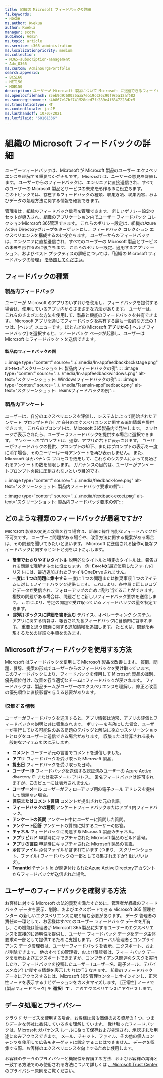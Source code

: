 ```yaml
---
title: 組織の Microsoft フィードバックの詳細
f1.keywords:
- NOCSH
ms.author: Kwekua
author: Kwekua
manager: scotv
audience: Admin
ms.topic: article
ms.service: o365-administration
ms.localizationpriority: medium
ms.collection:
- M365-subscription-management
- Adm_O365
ms.custom: AdminSurgePortfolio
search.appverid:
- BCS160
- MET150
- MOE150
description: ユーザーが Microsoft 製品について Microsoft に送信できるフィードバックについて説明します。
ms.openlocfilehash: 85eb9d9360026aaa7eb19c626c90f985a12af582
ms.sourcegitcommit: d4b867e37bf741528ded7fb289e4f6847228d2c5
ms.translationtype: MT
ms.contentlocale: ja-JP
ms.lasthandoff: 10/06/2021
ms.locfileid: "60161536"
---
```

# <a name="learn-about-microsoft-feedback-for-your-organization"></a>組織の Microsoft フィードバックの詳細

ユーザーフィードバックは、Microsoft が Microsoft 製品のユーザー エクスペリエンスを理解する重要なシグナルです。 Microsoft は、ユーザーの意見を評価します。 ユーザーからのフィードバックは、エンジニアに直接送信され、すべてのユーザーの Microsoft 製品とサービスの未来を形作るのに役立ちます。  
このトピックでは、存在するフィードバックの種類、収集方法、収集内容、およびデータの処理方法に関する情報を確認できます。

管理者は、組織のフィードバック信号を管理できます。 新しいポリシー設定のセットが導入され、組織のアプリケーション内でユーザー フィードバック コレクションMicrosoft 365管理できます。 これらのポリシー設定は、組織のAzure Active Directoryグループをターゲットにし、フィードバック コレクション エクスペリエンスを構成するのに役立ちます。 ユーザーからのフィードバックは、エンジニアに直接送信され、すべてのユーザーの Microsoft 製品とサービスの未来を形作るのに役立ちます。 これらのポリシー設定、適用するアプリケーション、およびベスト プラクティスの詳細については、「組織の Microsoft フィードバックの管理」 [を参照してください](../manage/manage-feedback-ms-org.md)。

## <a name="feedback-types"></a>フィードバックの種類

### <a name="in-product-feedback"></a>製品内フィードバック

ユーザーが Microsoft のアプリのいずれかを使用し、フィードバックを提供する場合は、使用しているアプリ内からさまざまな方法があります。 ユーザーは、これらのさまざまな方法を使用して、製品と機能のフィードバックを共有できます。 Microsoft アプリを通じてフィードバックを共有する最も一般的な方法の 1 つは、[ヘルプ] メニューです。 ほとんどの Microsoft **アプリから [** ヘルプ フィードバック] を選択すると、フィードバック ページが起動し、ユーザーは Microsoft にフィードバック  >  を送信できます。

#### <a name="in-product-feedback-examples"></a>製品内フィードバックの例

:::image type="content" source="../../media/In-appfeedbackbackstage.png" alt-text="スクリーンショット: 製品内フィードバックの例":::
:::image type="content" source="../../media/In-appfeedbackwindows.png" alt-text="スクリーンショット: Windowsフィードバックの例":::
:::image type="content" source="../../media/TeamsIn-appFeedback.png" alt-text="スクリーンショット: Teamsフィードバックの例":::

### <a name="in-product-surveys"></a>製品内アンケート

ユーザーは、自分のエクスペリエンスを評価し、システムによって開始されたアンケート プロンプトを介して自分のエクスペリエンスに関する追加情報を提供できます。 これらのプロンプトは、Microsoft 365製品内で発生します。 メッセージが表示されたら、ユーザーはフィードバックを提供する場合に選択できます。 アンケートのプロンプトは、通常、アプリの右下に表示されます。 ユーザーがフィードバックの提供、プロンプトの却下、またはプロンプトの表示を一度に消す場合、そのユーザーは一時アンケートを再び表示しません。 また、Microsoft はガバナンス プロセスを活用して、これらのシステムによって開始されるアンケートの数を制限します。  ガバナンスの目的は、ユーザーがアンケートプロンプトの数に圧倒されないという目的です。

:::image type="content" source="../../media/feedback-love.png" alt-text="スクリーンショット: 製品内フィードバック要求の例":::

:::image type="content" source="../../media/feedback-excel.png" alt-text="スクリーンショット: 製品内フィードバック要求の例":::

## <a name="what-kind-of-feedback-is-best"></a>どのような種類のフィードバックが最適ですか?

Microsoft 製品の変更と改善を行う場合は、詳細で操作可能なフィードバックが不可欠です。 ユーザーに問題がある場合や、改善方法に関する提案がある場合は、その問題を聞いてみたいと思います。 Microsoft に送信される操作可能なフィードバックに関するヒントと例を以下に示します。

- **簡潔でわかりやすいタイトル**   説明的なタイトルと特定のタイトルは、報告される問題を理解するのに役立ちます。 例: **Excelの**[最近使用したファイル] リストには、最近追加されたファイルOneDriveされません。
- **一度に 1 つの問題に集中する**   一度に 1 つの問題または推奨事項 1 つのアイテムに対してフィードバックを提供します。 これにより、各申請で正しいログとデータが受信され、フォローアップのために割り当てることができます。 複数の問題がある場合は、問題ごとに新しいフィードバック要求を送信します。 これにより、特定の問題で受け取っているフィードバックの量を特定できます。
- **[説明] ボックスに詳細を書き込む**   デバイス、オペレーティング システム、アプリに関する情報は、報告された各フィードバックに自動的に含まれます。 重要と思う問題に関する追加情報を追加します。 たとえば、問題を再現するための詳細な手順を含みます。

## <a name="how-microsoft-uses-feedback"></a>Microsoft がフィードバックを使用する方法

Microsoft はフィードバックを使用して Microsoft 製品を改善します。 質問、問題、賛辞、提案の形式でユーザーからのフィードバックを受け取っています。 このフィードバックにより、フィードバックを使用して Microsoft 製品の識別、優先順位付け、改善を行う適切なチームにフィードバックが戻されます。 フィードバックは、製品チームがユーザーのエクスペリエンスを理解し、修正と改善の優先順位に直接影響を与える必要があります。

### <a name="what-do-we-collect"></a>収集する情報

ユーザーがフィードバックを送信すると、アプリ情報は通常、アプリの評価とフィードバックの説明と共に収集されます。  ポリシーを有効にした場合、ユーザーが実行している可能性のある問題のデバッグと解決に役立つスクリーンショットとログをユーザーに送信できる場合があります。 収集または計算される最も一般的なアイテムを次に示します。

- **コメント**   ユーザーが元の言語でコメントを送信しました。
- **アプリ**   フィードバックを受け取った Microsoft 製品。
- **提出日**   フィードバックを受け取った日時。
- **ユーザー ID**   フィードバックを送信する認証済みユーザーの Azure Active directory ID または電子メール アドレス。 匿名フィードバックは許可されますが、このビューには表示されません。
- **ユーザーメール**   ユーザーがフォローアップ用の電子メール アドレスを提供して問題ない場合。
- **言語またはコメント言語**   コメントが提出された元の言語。
- **フィードバックの種類**   アンケートフィードバックまたはアプリ内フィードバック。
- **アンケートの質問**   アンケート中にユーザーに質問した質問。
- **アンケート回答**   アンケートの質問に対するユーザーの応答。
- **チャネル**   フィードバックに関連する Microsoft 製品のチャネル。
- **アプリビルド**   申請時にキャプチャされた Microsoft 製品のビルド番号。
- **アプリの言語**   申請時にキャプチャされた Microsoft 製品の言語。
- **添付ファイル**   添付ファイルが含まれています (つまり、 スクリーンショット、ファイル) フィードバックの一部として収集されますか? (はい/いいえ)。
- **TenantId**  テナント Id が関連付けられたAzure Active Directoryアカウントからフィードバックが送信された場合。

## <a name="how-can-i-see-my-users-feedback"></a>ユーザーのフィードバックを確認する方法

お客様に対する Microsoft の法的義務を満たすために、管理者が組織のフィードバック データを表示、削除、およびエクスポートできる Microsoft 365 管理センター の新しいエクスペリエンスに取り組む必要があります。 データ 管理者の責任の一環として、お客様はすべてのユーザー フィードバック データを所有し、この機能は管理者が Microsoft 365 製品に対するユーザーのエクスペリエンスを直接的に透明性を提供し、ユーザー フィードバック データをデータ主体要求の一部として提供するために支援します。 グローバル管理者とコンプライアンス データ管理者は、ユーザーフィードバックを表示、エクスポート、および削除できます。 他のすべての管理者、および閲覧者は、フィードバック データを表示およびエクスポートできますが、コンプライアンス関連のタスクを実行したり、フィードバックを投稿したユーザー (ユーザー名、電子メール、デバイス名など) に関する情報を表示したりは行えなきます。 組織のフィードバック データにアクセスするには、Microsoft 365 管理センターにサインインし、正常性ノードを表示するナビゲーションをカスタマイズします。 [正常性] ノードで [製品フィードバック] を **選択して** 、このエクスペリエンスにアクセスします。

## <a name="data-handling-and-privacy"></a>データ処理とプライバシー

クラウド サービスを使用する場合、お客様は最も価値のある資産の 1 つ、つまりデータを弊社に委託している点を理解しています。 受け取ったフィードバックは、Microsoft ガバナンス ルールに従って保存および処理され、承認された用途にのみアクセスできます。 メール、チャット、ファイル、その他の個人コンテンツを使用して広告をターゲットに設定することはできません。 データを収集する際、お客様のエクスペリエンスを向上するために使用します。

お客様のデータのプライバシーと機密性を保護する方法、およびお客様の期待と一致する方法でのみ使用される方法について詳しくは [、Microsoft Trust Center](https://www.microsoft.com/trust-center/privacy)のプライバシー原則をご覧ください。
